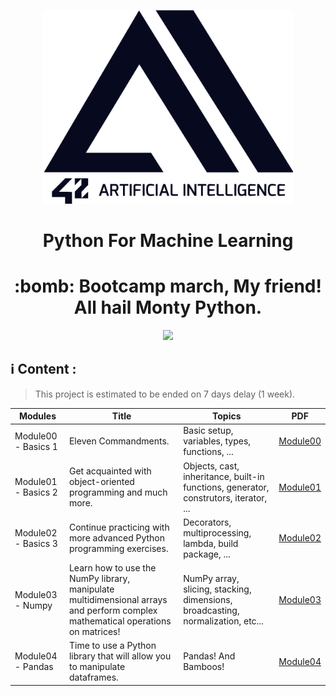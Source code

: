 <p align="center">
  <img src="ressources/42ai_logo.png" width="400" alt="42 AI Logo" />
</p>

<h1 align="center">
  Python For Machine Learning
</h1>

<h1 align="center">
  :bomb: Bootcamp march, My friend! All hail Monty Python.
</h1>
<p align="center">
  <img src="https://soumo.eu/wp-content/uploads/2020/04/Army-Fails-16.gif" width="1200" />
</p>


## :information_source: Content :

> This project is estimated to be ended on 7 days delay (1 week).

| Modules | Title | Topics | PDF |
|--- | --- |--- |--- |
| Module00 - Basics 1 | Eleven Commandments. | Basic setup, variables, types, functions, ... | [Module00](https://github.com/Alaamimi/Python-For-Machine-Learning/blob/master/Module00/module00.pdf) |
| Module01 - Basics 2 | Get acquainted with object-oriented programming and much more. | Objects, cast, inheritance, built-in functions, generator, construtors, iterator, ... | [Module01](https://github.com/Alaamimi/Python-For-Machine-Learning/blob/master/Module01/module01.pdf) |
| Module02 - Basics 3 | Continue practicing with more advanced Python programming exercises. | Decorators, multiprocessing, lambda, build package, ... | [Module02](https://github.com/Alaamimi/Python-For-Machine-Learning/blob/master/Module02/module02.pdf) |
| Module03 - Numpy | Learn how to use the NumPy library, manipulate multidimensional arrays and perform complex mathematical operations on matrices! | NumPy array, slicing, stacking, dimensions, broadcasting, normalization, etc... | [Module03](https://github.com/Alaamimi/Python-For-Machine-Learning/tree/master/Module03/module03.pdf) |
| Module04 - Pandas | Time to use a Python library that will allow you to manipulate dataframes. | Pandas! And Bamboos!| [Module04](https://github.com/Alaamimi/Python-For-Machine-Learning/blob/master/Module04/module04.pdf) |
